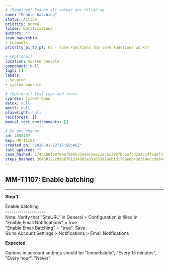```yaml
---
# (Required) Ensure all values are filled up
name: "Enable batching"
status: Active
priority: Normal
folder: Notifications
authors: ""
team_ownership: 
- Channels
priority_p1_to_p4: P2 - Core Functions (Do core functions work?)

# (Optional)
location: System Console
component: null
tags: []
labels: 
- se-prod
- system-console

# (Optional) Test type and tools
cypress: Ticket Open
detox: null
mmctl: null
playwright: null
rainforest: []
manual_test_environments: []

# Do not change
id: 4058497
key: MM-T1107
created_on: "2020-01-22T17:58:46Z"
last_updated: ""
case_hashed: 1745cb8f08f8eaf9895cdae013eec1ec6c3987bcaafcd2a4714faaaf73311bcbfd5240f325f2d6a6c47d9e796b8c5ec5
steps_hashed: 38460122c9166761334903a331853d20eb1d1788eeb42d314eccde94a179409cb266ea4fe381b7ef4a11d71aab6e58a1
---
```


<!-- (Auto-generated) Based on frontmatter's "key" and "name" -->

## MM-T1107: Enable batching

---

**Step 1**

Enable batching\
\--------------------\
Note: Verify that "SiteURL" in General > Configuration is filled in\
"Enable Email Notifications" = true\
"Enable Email Batching" = "true", Save\
Go to Account Settings > Notifications > Email Notifications

**Expected**

Options in account settings should be "Immediately", "Every 15 minutes", "Every hour", "Never"
